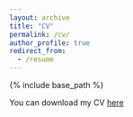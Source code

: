 ```yaml
---
layout: archive
title: "CV"
permalink: /cv/
author_profile: true
redirect_from:
  - /resume
---
```


{% include base_path %}

You can download my CV <a href="https://jzhangg.github.io/files/CV_Jiayue_Zhang_202411.pdf" target="_blank">here</a>


